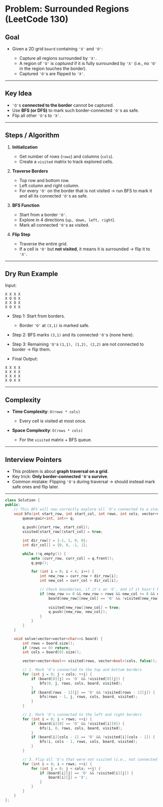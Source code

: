 

# Problem: Surrounded Regions (LeetCode 130)

## Goal

* Given a 2D grid `board` containing `'X'` and `'O'`:

  * Capture all regions surrounded by `'X'`.
  * A region of `'O'` is *captured* if it is fully surrounded by `'X'` (i.e., no `'O'` in the region touches the border).
  * Captured `'O'`s are flipped to `'X'`.

---

## Key Idea

* `'O'`s **connected to the border** cannot be captured.
* Use **BFS (or DFS)** to mark such border-connected `'O'`s as safe.
* Flip all other `'O'`s to `'X'`.

---

## Steps / Algorithm

1. **Initialization**

   * Get number of rows (`rows`) and columns (`cols`).
   * Create a `visited` matrix to track explored cells.

2. **Traverse Borders**

   * Top row and bottom row.
   * Left column and right column.
   * For every `'O'` on the border that is not visited → run BFS to mark it and all its connected `'O'`s as safe.

3. **BFS Function**

   * Start from a border `'O'`.
   * Explore in 4 directions (`up, down, left, right`).
   * Mark all connected `'O'`s as visited.

4. **Flip Step**

   * Traverse the entire grid.
   * If a cell is `'O'` but **not visited**, it means it is surrounded → flip it to `'X'`.

---

## Dry Run Example

Input:

```
X X X X
X O O X
X X O X
X O X X
```

* Step 1: Start from borders.

  * Border `'O'` at `(3,1)` is marked safe.
* Step 2: BFS marks `(3,1)` and its connected `'O'`s (none here).
* Step 3: Remaining `'O'`s `(1,1), (1,2), (2,2)` are not connected to border → flip them.
* Final Output:

```
X X X X
X X X X
X X X X
X O X X
```

---

## Complexity

* **Time Complexity**: `O(rows * cols)`

  * Every cell is visited at most once.
* **Space Complexity**: `O(rows * cols)`

  * For the `visited` matrix + BFS queue.

---

## Interview Pointers

* This problem is about **graph traversal on a grid**.
* Key trick: **Only border-connected `'O'`s survive**.
* Common mistake: Flipping `'O'`s during traversal → should instead mark safe ones and flip later.

---


```cpp
class Solution {
public:
    // This BFS will now correctly explore all 'O's connected to a starting 'O'
    void bfs(int start_row, int start_col, int rows, int cols, vector<vector<char>>& board, vector<vector<bool>>& visited) {
        queue<pair<int, int>> q;
        
        q.push({start_row, start_col});
        visited[start_row][start_col] = true;

        int dir_row[] = {-1, 1, 0, 0};
        int dir_col[] = {0, 0, -1, 1};

        while (!q.empty()) {
            auto [curr_row, curr_col] = q.front();
            q.pop();

            for (int i = 0; i < 4; i++) {
                int new_row = curr_row + dir_row[i];
                int new_col = curr_col + dir_col[i];

                // Check boundaries, if it's an 'O', and if it hasn't been visited
                if (new_row >= 0 && new_row < rows && new_col >= 0 && new_col < cols &&
                    board[new_row][new_col] == 'O' && !visited[new_row][new_col]) {
                    
                    visited[new_row][new_col] = true;
                    q.push({new_row, new_col});
                }
            }
        }
    }

    void solve(vector<vector<char>>& board) {
        int rows = board.size();
        if (rows == 0) return;
        int cols = board[0].size();

        vector<vector<bool>> visited(rows, vector<bool>(cols, false));

        // 1. Mark 'O's connected to the top and bottom borders
        for (int j = 0; j < cols; ++j) {
            if (board[0][j] == 'O' && !visited[0][j]) {
                bfs(0, j, rows, cols, board, visited);
            }
            if (board[rows - 1][j] == 'O' && !visited[rows - 1][j]) {
                bfs(rows - 1, j, rows, cols, board, visited);
            }
        }

        // 2. Mark 'O's connected to the left and right borders
        for (int i = 0; i < rows; ++i) {
            if (board[i][0] == 'O' && !visited[i][0]) {
                bfs(i, 0, rows, cols, board, visited);
            }
            if (board[i][cols - 1] == 'O' && !visited[i][cols - 1]) {
                bfs(i, cols - 1, rows, cols, board, visited);
            }
        }

        // 3. Flip all 'O's that were not visited (i.e., not connected to any border)
        for (int i = 0; i < rows; ++i) {
            for (int j = 0; j < cols; ++j) {
                if (board[i][j] == 'O' && !visited[i][j]) {
                    board[i][j] = 'X';
                }
            }
        }
    }
};
```
